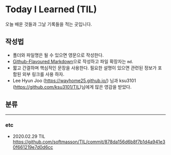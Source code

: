 # Today I Learned (TIL)

오늘 배운 것들과 그날 기록들을 적는 곳입니다.

## 작성법 
- 폴더와 파일명은 될 수 있으면 영문으로 작성한다.  
- [Github-Flavoured Markdown](https://guides.github.com/features/mastering-markdown/)으로 작성하고 파일 확장자는 `md`.  
- 짧고 간결하며 핵심적인 문장을 사용한다. 필요한 설명이 있으면 관련된 정보가 포함된 외부 링크를 사용 하자.  
- Lee Hyun Joo (https://wayhome25.github.io/) 님과
ksu3101 (https://github.com/ksu3101/TIL)님에게 많은 영감을 받았다.


## 분류
---
### etc

- 2020.02.29 TIL https://github.com/softmasson/TIL/commit/878da156d6b8f7b1d4a941e30f661219e7d0d6cc
